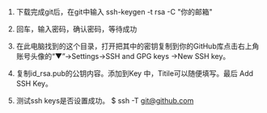 1. 下载完成git后，在git中输入
ssh-keygen -t rsa -C "你的邮箱"

2. 回车，输入密码，确认密码，等待成功

3. 在此电脑找到的这个目录，打开把其中的密钥复制到你的GitHub库点击右上角账号头像的“▼”→Settings→SSH and GPG keys →New SSH key。

4. 复制id_rsa.pub的公钥内容。添加到Key 中，Titile可以随便填写。最后 Add SSH Key。

5. 测试ssh keys是否设置成功。 $ ssh -T git@github.com